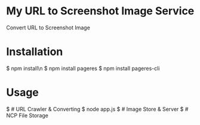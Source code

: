 # My URL to Screenshot Image Service
Convert URL to Screenshot Image

# Installation
$ npm install\n
$ npm install pageres
$ npm install pageres-cli

# Usage

$ # URL Crawler & Converting
$ node app.js
$ # Image Store & Server
$ # NCP File Storage 
